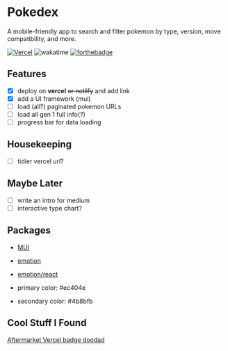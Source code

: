 # Pokedex

A mobile-friendly app to search and filter pokemon by type, version, move compatibility, and more.

[![Vercel](https://vercelbadge.vercel.app/api/suzannecabral/pokedex?style=for-the-badge)](https://another-pokedex.vercel.app/)
![wakatime](https://wakatime.com/badge/user/4fe5a8ac-3a9c-433a-8645-149afb4dcfa1/project/175004d0-22aa-4124-8f23-9d9539339946.svg?style=for-the-badge)
[![forthebadge](https://forthebadge.com/images/badges/built-with-love.svg)](https://forthebadge.com)

## Features

- [x] deploy on **vercel** ~~or netlify~~ and add link
- [x] add a UI framework (mui)
- [ ] load (all?) paginated pokemon URLs
- [ ] load all gen 1 full info(?)
- [ ] progress bar for data loading

## Housekeeping

- [ ] tidier vercel url?

## Maybe Later

- [ ] write an intro for medium
- [ ] interactive type chart?

## Packages

- [MUI](https://mui.com/)
- [emotion](https://emotion.sh/docs/introduction)
- [emotion/react](https://emotion.sh/docs/@emotion/react)

- primary color: #ec404e
- secondary color: #4b8bfb

## Cool Stuff I Found

[Aftermarket Vercel badge doodad](https://github.com/datejer/vercel-badge)
